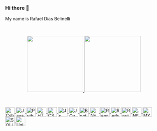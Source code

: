 ### Hi there 👋

<!--
**RafaelDays/RafaelDays** is a ✨ _special_ ✨ repository because its `README.md` (this file) appears on your GitHub profile.

Here are some ideas to get you started:

- 🔭 I’m currently working on ...
- 🌱 I’m currently learning ...
- 👯 I’m looking to collaborate on ...
- 🤔 I’m looking for help with ...
- 💬 Ask me about ...
- 📫 How to reach me: ...
- 😄 Pronouns: ...
- ⚡ Fun fact: ...
-->

My name is Rafael Dias Belinelli

##

<br>
<div align="center">
  <a href="https://github.com/RafaelDays">
  <img height="180em" src="https://github-readme-stats.vercel.app/api?username=ayuda22&show_icons=true&theme=blue-green&include_all_commits=true&count_private=true"/>
  <img height="180em" src="https://github-readme-stats.vercel.app/api/top-langs/?username=ayuda22&layout=compact&langs_count=7&theme=blue-green"/>
</div>
  
 ##
  
<div style="display: inline_block, padding: 2px"><br>
  <img align="center" alt="Csharp"    height="30" src="https://img.shields.io/badge/C%23-239120?style=for-the-badge&logo=c-sharp&logoColor=white">
  <img align="center" alt="Java"      height="30" src="https://img.shields.io/badge/Java-ED8B00?style=for-the-badge&logo=java&logoColor=white">
  <img align="center" alt="Python"    height="30" src="https://img.shields.io/badge/Python-3776AB?style=for-the-badge&logo=python&logoColor=white">
  
  <img align="center" alt="HTML"      height="30" src="https://img.shields.io/badge/HTML-239120?style=for-the-badge&logo=html5&logoColor=white">
  <img align="center" alt="CSS"       height="30" src="https://img.shields.io/badge/CSS-239120?&style=for-the-badge&logo=css3&logoColor=white">
  <img align="center" alt="Js"        height="30" src="https://img.shields.io/badge/JavaScript-F7DF1E?style=for-the-badge&logo=javascript&logoColor=black">
  <img align="center" alt="JQuery"    height="30" src="https://img.shields.io/badge/jQuery-0769AD?style=for-the-badge&logo=jquery&logoColor=white">
  <img align="center" alt="Bootstrap" height="30" src="https://img.shields.io/badge/Bootstrap-563D7C?style=for-the-badge&logo=bootstrap&logoColor=white">

  <img align="center" alt="Node"      height="30" src="https://img.shields.io/badge/Node.js-43853D?style=for-the-badge&logo=node.js&logoColor=white">
  <img align="center" alt="React"     height="30" src="https://img.shields.io/badge/React-20232A?style=for-the-badge&logo=react&logoColor=61DAFB">
  <img align="center" alt="Redux"     height="30" src="https://img.shields.io/badge/Redux-593D88?style=for-the-badge&logo=redux&logoColor=white">
  <img align="center" alt="Router"    height="30" src="https://img.shields.io/badge/React_Router-CA4245?style=for-the-badge&logo=react-router&logoColor=white">
  <img align="center" alt=".NET"      height="30" src="https://img.shields.io/badge/.NET-5C2D91?style=for-the-badge&logo=.net&logoColor=white">
  
  <img align="center" alt="MYSQL"     height="30" src="https://img.shields.io/badge/MySQL-00000F?style=for-the-badge&logo=mysql&logoColor=white">
  <img align="center" alt="SQLITE"    height="30" src="https://img.shields.io/badge/SQLite-07405E?style=for-the-badge&logo=sqlite&logoColor=white">
  
  <img align="center" alt="Unity"    height="30" src="https://img.shields.io/badge/Unity-100000?style=for-the-badge&logo=unity&logoColor=white">

</div>
